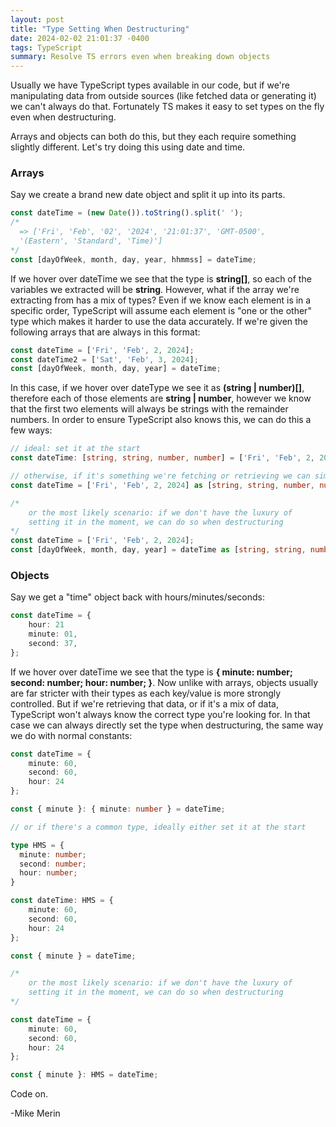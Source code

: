 ```yaml
---
layout: post
title: "Type Setting When Destructuring"
date: 2024-02-02 21:01:37 -0400
tags: TypeScript
summary: Resolve TS errors even when breaking down objects
---
```

Usually we have TypeScript types available in our code, but if we're manipulating data from outside sources (like fetched data or generating it) we can't always do that. Fortunately TS makes it easy to set types on the fly even when destructuring.

Arrays and objects can both do this, but they each require something slightly different. Let's try doing this using date and time.

### Arrays

Say we create a brand new date object and split it up into its parts.

```ts
const dateTime = (new Date()).toString().split(' ');
/*
  => ['Fri', 'Feb', '02', '2024', '21:01:37', 'GMT-0500',
  '(Eastern', 'Standard', 'Time)']
*/
const [dayOfWeek, month, day, year, hhmmss] = dateTime;
```

If we hover over dateTime we see that the type is **string[]**, so each of the variables we extracted will be **string**. However, what if the array we're extracting from has a mix of types? Even if we know each element is in a specific order, TypeScript will assume each element is "one or the other" type which makes it harder to use the data accurately. If we're given the following arrays that are always in this format:

```ts
const dateTime = ['Fri', 'Feb', 2, 2024];
const dateTime2 = ['Sat', 'Feb', 3, 2024];
const [dayOfWeek, month, day, year] = dateTime;
```

In this case, if we hover over dateType we see it as **(string | number)[]**, therefore each of those elements are **string | number**, however we know that the first two elements will always be strings with the remainder numbers. In order to ensure TypeScript also knows this, we can do this a few ways:

```ts
// ideal: set it at the start
const dateTime: [string, string, number, number] = ['Fri', 'Feb', 2, 2024];

// otherwise, if it's something we're fetching or retrieving we can simply set it
const dateTime = ['Fri', 'Feb', 2, 2024] as [string, string, number, number];

/*
    or the most likely scenario: if we don't have the luxury of
    setting it in the moment, we can do so when destructuring
*/
const dateTime = ['Fri', 'Feb', 2, 2024];
const [dayOfWeek, month, day, year] = dateTime as [string, string, number, number];
```

### Objects

Say we get a "time" object back with hours/minutes/seconds:

```ts
const dateTime = {
    hour: 21
    minute: 01,
    second: 37,
};
```

If we hover over dateTime we see that the type is **{ minute: number; second: number; hour: number; }**. Now unlike with arrays, objects usually are far stricter with their types as each key/value is more strongly controlled. But if we're retrieving that data, or if it's a mix of data, TypeScript won't always know the correct type you're looking for. In that case we can always directly set the type when destructuring, the same way we do with normal constants:

```ts
const dateTime = {
    minute: 60,
    second: 60,
    hour: 24
};

const { minute }: { minute: number } = dateTime;

// or if there's a common type, ideally either set it at the start

type HMS = {
  minute: number;
  second: number;
  hour: number;
}

const dateTime: HMS = {
    minute: 60,
    second: 60,
    hour: 24
};

const { minute } = dateTime;

/*
    or the most likely scenario: if we don't have the luxury of
    setting it in the moment, we can do so when destructuring
*/

const dateTime = {
    minute: 60,
    second: 60,
    hour: 24
};

const { minute }: HMS = dateTime;
```

Code on.

-Mike Merin
